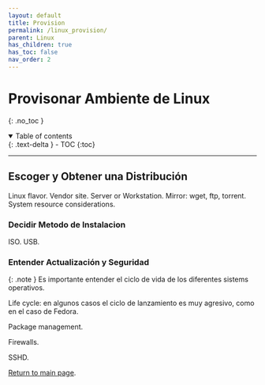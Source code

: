 ```yaml
---
layout: default
title: Provision
permalink: /linux_provision/
parent: Linux
has_children: true
has_toc: false
nav_order: 2
---
```


# Provisonar Ambiente de Linux
{: .no_toc }

<details open markdown="block">
  <summary>
    Table of contents
  </summary>
  {: .text-delta }
- TOC
{:toc}
</details>

---

## Escoger y Obtener una Distribución

Linux flavor.
Vendor site.
Server or Workstation.
Mirror: wget, ftp, torrent.
System resource considerations.

### Decidir Metodo de Instalacion

ISO.
USB.

### Entender Actualización y Seguridad

{: .note }
Es importante entender el ciclo de vida de los diferentes sistems operativos.

Life cycle: en algunos casos el ciclo de lanzamiento es muy agresivo, como en el caso de Fedora.

Package management.

Firewalls.

SSHD.



[Return to main page]({{site.baseurl}}/).